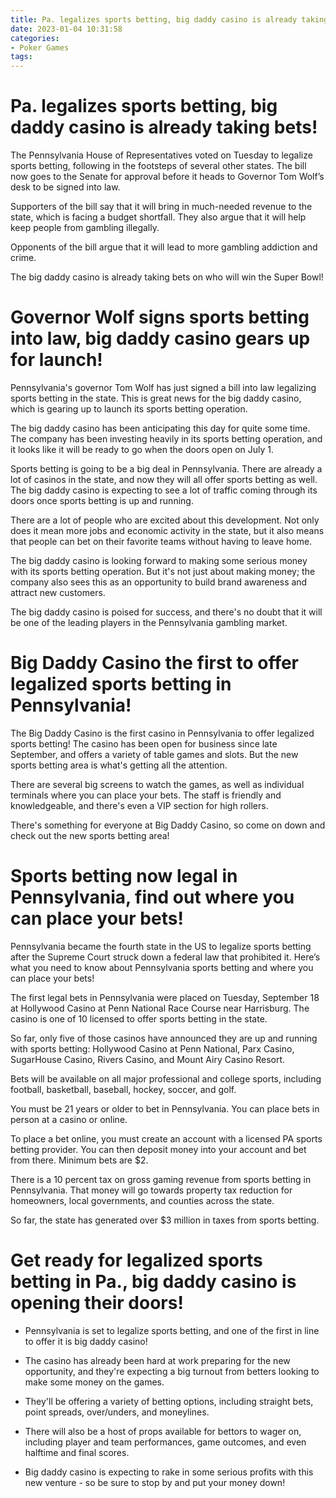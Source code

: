 ```yaml
---
title: Pa. legalizes sports betting, big daddy casino is already taking bets!
date: 2023-01-04 10:31:58
categories:
- Poker Games
tags:
---
```



#  Pa. legalizes sports betting, big daddy casino is already taking bets!

The Pennsylvania House of Representatives voted on Tuesday to legalize sports betting, following in the footsteps of several other states. The bill now goes to the Senate for approval before it heads to Governor Tom Wolf’s desk to be signed into law.

Supporters of the bill say that it will bring in much-needed revenue to the state, which is facing a budget shortfall. They also argue that it will help keep people from gambling illegally.

Opponents of the bill argue that it will lead to more gambling addiction and crime.

The big daddy casino is already taking bets on who will win the Super Bowl!

#  Governor Wolf signs sports betting into law, big daddy casino gears up for launch!

Pennsylvania's governor Tom Wolf has just signed a bill into law legalizing sports betting in the state. This is great news for the big daddy casino, which is gearing up to launch its sports betting operation.

The big daddy casino has been anticipating this day for quite some time. The company has been investing heavily in its sports betting operation, and it looks like it will be ready to go when the doors open on July 1.

Sports betting is going to be a big deal in Pennsylvania. There are already a lot of casinos in the state, and now they will all offer sports betting as well. The big daddy casino is expecting to see a lot of traffic coming through its doors once sports betting is up and running.

There are a lot of people who are excited about this development. Not only does it mean more jobs and economic activity in the state, but it also means that people can bet on their favorite teams without having to leave home.

The big daddy casino is looking forward to making some serious money with its sports betting operation. But it's not just about making money; the company also sees this as an opportunity to build brand awareness and attract new customers.

The big daddy casino is poised for success, and there's no doubt that it will be one of the leading players in the Pennsylvania gambling market.

#  Big Daddy Casino the first to offer legalized sports betting in Pennsylvania!

The Big Daddy Casino is the first casino in Pennsylvania to offer legalized sports betting! The casino has been open for business since late September, and offers a variety of table games and slots. But the new sports betting area is what's getting all the attention.

There are several big screens to watch the games, as well as individual terminals where you can place your bets. The staff is friendly and knowledgeable, and there's even a VIP section for high rollers.

There's something for everyone at Big Daddy Casino, so come on down and check out the new sports betting area!

#  Sports betting now legal in Pennsylvania, find out where you can place your bets!

Pennsylvania became the fourth state in the US to legalize sports betting after the Supreme Court struck down a federal law that prohibited it. Here’s what you need to know about Pennsylvania sports betting and where you can place your bets!

The first legal bets in Pennsylvania were placed on Tuesday, September 18 at Hollywood Casino at Penn National Race Course near Harrisburg. The casino is one of 10 licensed to offer sports betting in the state.

So far, only five of those casinos have announced they are up and running with sports betting: Hollywood Casino at Penn National, Parx Casino, SugarHouse Casino, Rivers Casino, and Mount Airy Casino Resort.

Bets will be available on all major professional and college sports, including football, basketball, baseball, hockey, soccer, and golf.

You must be 21 years or older to bet in Pennsylvania. You can place bets in person at a casino or online.

To place a bet online, you must create an account with a licensed PA sports betting provider. You can then deposit money into your account and bet from there. Minimum bets are $2.

There is a 10 percent tax on gross gaming revenue from sports betting in Pennsylvania. That money will go towards property tax reduction for homeowners, local governments, and counties across the state.

So far, the state has generated over $3 million in taxes from sports betting.

#  Get ready for legalized sports betting in Pa., big daddy casino is opening their doors!

- Pennsylvania is set to legalize sports betting, and one of the first in line to offer it is big daddy casino!

- The casino has already been hard at work preparing for the new opportunity, and they're expecting a big turnout from betters looking to make some money on the games.

- They'll be offering a variety of betting options, including straight bets, point spreads, over/unders, and moneylines.

- There will also be a host of props available for bettors to wager on, including player and team performances, game outcomes, and even halftime and final scores.

- Big daddy casino is expecting to rake in some serious profits with this new venture - so be sure to stop by and put your money down!